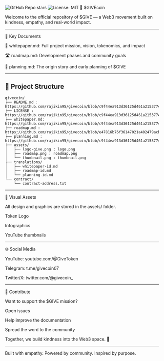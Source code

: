 ![GitHub Repo stars](https://img.shields.io/github/stars/rajikin95/givecoin?style=social)
![License: MIT](https://img.shields.io/badge/License-MIT-green.svg)
💚 $GIVEcoin

Welcome to the official repository of $GIVE — a Web3 movement built on kindness, empathy, and real-world impact.


---

📄 Key Documents

📘 whitepaper.md: Full project mission, vision, tokenomics, and impact

🛣️ roadmap.md: Development phases and community goals

🧠 planning.md: The origin story and early planning of $GIVE



---


## 📁 Project Structure

```
givecoin/
├── README.md : https://github.com/rajikin95/givecoin/blob/c9f44ea913d36125d461a215377470f4f77396cc/README.md
├── LICENSE : https://github.com/rajikin95/givecoin/blob/c9f44ea913d36125d461a215377470f4f77396cc/LICENSE
├── whitepaper.md: https://github.com/rajikin95/givecoin/blob/c9f44ea913d36125d461a215377470f4f77396cc/whitepaper.md
├── roadmap.md : https://github.com/rajikin95/givecoin/blob/e47816b76f36147021a402479acbc96e1fa49dcd/roadmap.md
├── planning.md : https://github.com/rajikin95/givecoin/blob/c9f44ea913d36125d461a215377470f4f77396cc/Planning.md
├── assets/
│   ├── logo-give.png : logo.png
│   ├── roadmap.png : roadmap.png
│   └── thumbnail.png : thumbnail.png
├── translations/
│   ├── whitepaper-id.md
│   ├── roadmap-id.md
│   └── planning-id.md
└── contract/
    └── contract-address.txt
```


---

🎨 Visual Assets

All design and graphics are stored in the assets/ folder.

Token Logo

Infographics

YouTube thumbnails



---

🌐 Social Media

YouTube: youtube.com/@GiveToken

Telegram: t.me/givecoin07

Twitter/X: twitter.com/@givecoin_



---

🙌 Contribute

Want to support the $GIVE mission?

Open issues

Help improve the documentation

Spread the word to the community


Together, we build kindness into the Web3 space. 💚


---

Built with empathy. Powered by community. Inspired by purpose.

